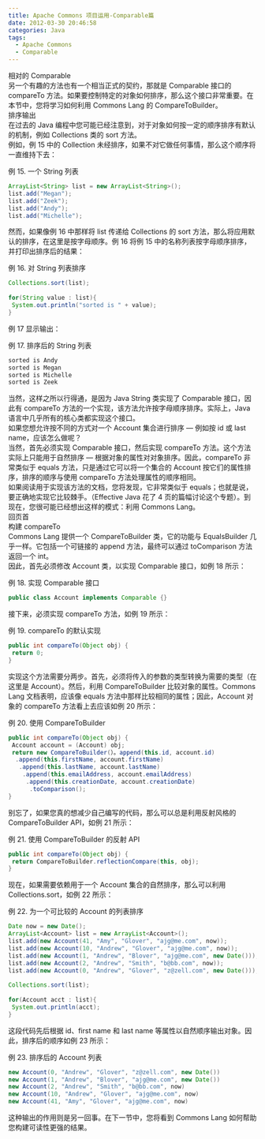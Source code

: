 ```yaml
---
title: Apache Commons 项目运用-Comparable篇
date: 2012-03-30 20:46:58
categories: Java
tags: 
  - Apache Commons
  - Comparable
---
```


相对的 Comparable  
另一个有趣的方法也有一个相当正式的契约，那就是 Comparable 接口的 compareTo 方法。如果要控制特定的对象如何排序，那么这个接口非常重要。在本节中，您将学习如何利用 Commons Lang 的 CompareToBuilder。  
排序输出  
在过去的 Java 编程中您可能已经注意到，对于对象如何按一定的顺序排序有默认的机制，例如 Collections 类的 sort 方法。  
例如，例 15 中的 Collection 未经排序，如果不对它做任何事情，那么这个顺序将一直维持下去：  
  
例 15. 一个 String 列表  
```java
ArrayList<String> list = new ArrayList<String>();  
list.add("Megan");  
list.add("Zeek");  
list.add("Andy");  
list.add("Michelle");  
```

然而，如果像例 16 中那样将 list 传递给 Collections 的 sort 方法，那么将应用默认的排序，在这里是按字母顺序。例 16 将例 15 中的名称列表按字母顺序排序，并打印出排序后的结果：  
  
例 16. 对 String 列表排序  
```java      
Collections.sort(list);  
  
for(String value : list){  
 System.out.println("sorted is " + value);  
}  
```

例 17 显示输出：  
  
例 17. 排序后的 String 列表  
```java
sorted is Andy  
sorted is Megan  
sorted is Michelle  
sorted is Zeek
```
  
当然，这样之所以行得通，是因为 Java String 类实现了 Comparable 接口，因此有 compareTo 方法的一个实现，该方法允许按字母顺序排序。实际上，Java 语言中几乎所有的核心类都实现这个接口。  
如果您想允许按不同的方式对一个 Account 集合进行排序 — 例如按 id 或 last name，应该怎么做呢？  
当然，首先必须实现 Comparable 接口，然后实现 compareTo 方法。这个方法实际上只能用于自然排序 — 根据对象的属性对对象排序。因此，compareTo 非常类似于 equals 方法，只是通过它可以将一个集合的 Account 按它们的属性排序，排序的顺序与使用 compareTo 方法处理属性的顺序相同。  
如果阅读用于实现该方法的文档，您将发现，它非常类似于 equals；也就是说，要正确地实现它比较棘手。（Effective Java 花了 4 页的篇幅讨论这个专题）。到现在，您很可能已经想出这样的模式：利用 Commons Lang。  
回页首  
构建 compareTo  
Commons Lang 提供一个 CompareToBuilder 类，它的功能与 EqualsBuilder 几乎一样。它包括一个可链接的 append 方法，最终可以通过 toComparison 方法返回一个 int。  
因此，首先必须修改 Account 类，以实现 Comparable 接口，如例 18 所示：  
  
例 18. 实现 Comparable 接口  
```java                 
public class Account implements Comparable {}  
```

接下来，必须实现 compareTo 方法，如例 19 所示：  
  
例 19. compareTo 的默认实现  
```java        
public int compareTo(Object obj) {  
 return 0;  
}  
```

实现这个方法需要分两步。首先，必须将传入的参数的类型转换为需要的类型（在这里是 Account）。然后，利用 CompareToBuilder 比较对象的属性。Commons Lang 文档表明，应该像 equals 方法中那样比较相同的属性；因此，Account 对象的 compareTo 方法看上去应该如例 20 所示：  
  
例 20. 使用 CompareToBuilder   
```java              
public int compareTo(Object obj) {  
 Account account = (Account) obj;  
 return new CompareToBuilder(）。append(this.id, account.id)  
  .append(this.firstName, account.firstName)  
   .append(this.lastName, account.lastName)  
    .append(this.emailAddress, account.emailAddress)  
     .append(this.creationDate, account.creationDate)  
      .toComparison();  
}  
```

别忘了，如果您真的想减少自己编写的代码，那么可以总是利用反射风格的 CompareToBuilder API，如例 21 所示：  
  
例 21. 使用 CompareToBuilder 的反射 API  
```java             
public int compareTo(Object obj) {  
 return CompareToBuilder.reflectionCompare(this, obj);  
}  
```

现在，如果需要依赖用于一个 Account 集合的自然排序，那么可以利用 Collections.sort，如例 22 所示：  
  
例 22. 为一个可比较的 Account 的列表排序  
```java               
Date now = new Date();  
ArrayList<Account> list = new ArrayList<Account>();  
list.add(new Account(41, "Amy", "Glover", "ajg@me.com", now));  
list.add(new Account(10, "Andrew", "Glover", "ajg@me.com", now));  
list.add(new Account(1, "Andrew", "Blover", "ajg@me.com", new Date()));  
list.add(new Account(2, "Andrew", "Smith", "b@bb.com", now));  
list.add(new Account(0, "Andrew", "Glover", "z@zell.com", new Date()));  
  
Collections.sort(list);  
  
for(Account acct : list){  
 System.out.println(acct);  
}  
```
这段代码先后根据 id、first name 和 last name 等属性以自然顺序输出对象。因此，排序后的顺序如例 23 所示：  
  
例 23. 排序后的 Account 列表  
```java
new Account(0, "Andrew", "Glover", "z@zell.com", new Date())  
new Account(1, "Andrew", "Blover", "ajg@me.com", new Date())  
new Account(2, "Andrew", "Smith", "b@bb.com", now)  
new Account(10, "Andrew", "Glover", "ajg@me.com", now)  
new Account(41, "Amy", "Glover", "ajg@me.com", now)  
```

这种输出的作用则是另一回事。在下一节中，您将看到 Commons Lang 如何帮助您构建可读性更强的结果。 